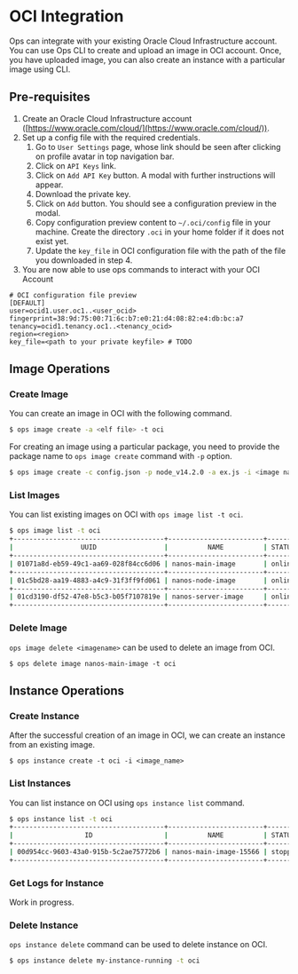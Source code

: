 OCI Integration
========================

Ops can integrate with your existing Oracle Cloud Infrastructure account. You can use Ops CLI to create and upload an image in OCI account.
Once, you have uploaded image, you can also create an instance with a particular image using CLI.

## Pre-requisites

1. Create an Oracle Cloud Infrastructure account ([https://www.oracle.com/cloud/](https://www.oracle.com/cloud/)).
2. Set up a config file with the required credentials.
    1. Go to `User Settings` page, whose link should be seen after clicking on profile avatar in top navigation bar.
    2. Click on `API Keys` link.
    3. Click on `Add API Key` button. A modal with further instructions will appear.
    4. Download the private key.
    5. Click on `Add` button. You should see a configuration preview in the modal.
    6. Copy configuration preview content to `~/.oci/config` file in your machine. Create the directory `.oci` in your home folder if it does not exist yet.
    7. Update the `key_file` in OCI configuration file with the path of the file you downloaded in step 4.
3. You are now able to use ops commands to interact with your OCI Account


```
# OCI configuration file preview
[DEFAULT]
user=ocid1.user.oc1..<user_ocid>
fingerprint=38:9d:75:00:71:6c:b7:e0:21:d4:08:82:e4:db:bc:a7
tenancy=ocid1.tenancy.oc1..<tenancy_ocid>
region=<region>
key_file=<path to your private keyfile> # TODO
```


## Image Operations
### Create Image
You can create an image in OCI with the following command.

```sh
$ ops image create -a <elf file> -t oci
```

For creating an image using a particular package, you need to provide the package name to `ops image create` command with `-p` option.

```sh
$ ops image create -c config.json -p node_v14.2.0 -a ex.js -i <image name> -t oci
```

### List Images

You can list existing images on OCI with `ops image list -t oci`.

```sh
$ ops image list -t oci
+--------------------------------------+------------------------+--------+---------+------------------+
|                 UUID                 |          NAME          | STATUS |  SIZE   |    CREATEDAT     |
+--------------------------------------+------------------------+--------+---------+------------------+
| 01071a8d-eb59-49c1-aa69-028f84cc6d06 | nanos-main-image       | online | 10.0 GB | 3 days ago       |
+--------------------------------------+------------------------+--------+---------+------------------+
| 01c5bd28-aa19-4883-a4c9-31f3ff9fd061 | nanos-node-image       | online | 10.0 GB | 1 month ago      |
+--------------------------------------+------------------------+--------+---------+------------------+
| 01cd3190-df52-47e8-b5c3-b05f7107819e | nanos-server-image     | online | 10.0 GB | 1 year ago       |
+--------------------------------------+------------------------+--------+---------+------------------+
```

### Delete Image

`ops image delete <imagename>` can be used to delete an image from OCI.

```
$ ops delete image nanos-main-image -t oci
```

## Instance Operations
### Create Instance

After the successful creation of an image in OCI, we can create an instance from an existing image.
```
$ ops instance create -t oci -i <image_name>
```

### List Instances

You can list instance on OCI using `ops instance list` command.

```sh
$ ops instance list -t oci
+--------------------------------------+------------------------+---------+-------------+-----------------------------------------+
|                  ID                  |          NAME          | STATUS  | PRIVATE IPS |               PUBLIC IPS                |
+--------------------------------------+------------------------+---------+-------------+-----------------------------------------+
| 00d954cc-9603-43a0-915b-5c2ae75772b6 | nanos-main-image-15566 | stopped | 10.8.3.63   | 209.151.144.166                         |
+--------------------------------------+------------------------+---------+-------------+-----------------------------------------+
```

### Get Logs for Instance

Work in progress.

### Delete Instance

`ops instance delete` command can be used to delete instance on OCI.

```sh
$ ops instance delete my-instance-running -t oci
```
